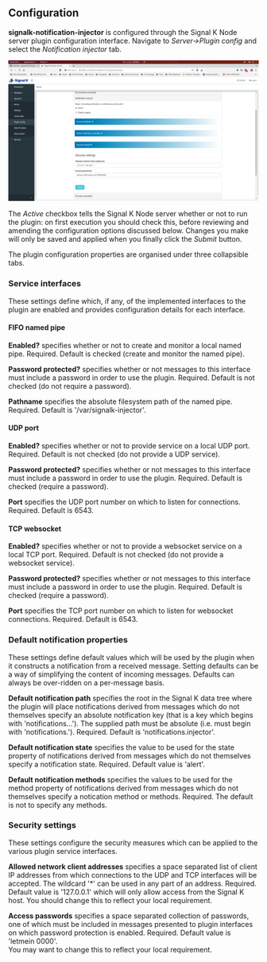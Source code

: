 ## Configuration

__signalk-notification-injector__ is configured through the Signal K
Node server plugin configuration interface.
Navigate to _Server->Plugin config_ and select the _Notification injector_ tab.

![Plugin configuration screen](readme/screenshot.png)

The _Active_ checkbox tells the Signal K Node server whether or not to run the
plugin: on first execution you should check this, before reviewing and
amending the configuration options discussed below.
Changes you make will only be saved and applied when you finally click the
_Submit_ button.

The plugin configuration properties are organised under three collapsible tabs.

### Service interfaces

These settings define which, if any, of the implemented interfaces to the
plugin are enabled and provides configuration details for each interface.

#### FIFO named pipe

__Enabled?__ specifies whether or not to create and monitor a local named pipe.
Required.
Default is checked (create and monitor the named pipe).

__Password protected?__ specifies whether or not messages to this interface
must include a password in order to use the plugin.
Required.
Default is not checked (do not require a password).

__Pathname__ specifies the absolute filesystem path of the named pipe.
Required.
Default is '/var/signalk-injector'.

#### UDP port

__Enabled?__ specifies whether or not to provide service on a local UDP port.
Required.
Default is not checked (do not provide a UDP service).

__Password protected?__ specifies whether or not messages to this interface
must include a password in order to use the plugin.
Required.
Default is checked (require a password).

__Port__ specifies the UDP port number on which to listen for connections.
Required.
Default is 6543.

#### TCP websocket

__Enabled?__ specifies whether or not to provide a websocket service on a
local TCP port.
Required.
Default is not checked (do not provide a websocket service).

__Password protected?__ specifies whether or not messages to this interface
must include a password in order to use the plugin.
Required.
Default is checked (require a password).

__Port__ specifies the TCP port number on which to listen for websocket
connections.
Required.
Default is 6543.

### Default notification properties

These settings define default values which will be used by the plugin when it
constructs a notification from a received message.
Setting defaults can be a way of simplifying the content of incoming messages.
Defaults can always be over-ridden on a per-message basis.

__Default notification path__ specifies the root in the Signal K data  tree
where the plugin will place notifications derived from messages which do not
themselves specify an absolute notification key (that is a key which begins
with 'notifications...').
The supplied path must be absolute (i.e. must begin with 'notifications.').
Required.
Default is 'notifications.injector'.

__Default notification state__ specifies the value to be used for the
state property of notifications derived from messages which do not themselves
specify a notification state.
Required.
Default value is 'alert'.

__Default notification methods__ specifies the values to be used for the
method property of notifications derived from messages which do not
themselves specify a notication method or methods.
Required.
The default is not to specify any methods.

### Security settings

These settings configure the security measures which can be applied to the
various plugin service interfaces.

__Allowed network client addresses__ specifies a space separated list of
client IP addresses from which connections to the UDP and TCP interfaces will
be accepted.
The wildcard '\*' can be used in any part of an address.
Required.
Default value is '127.0.0.1' which will only allow access from the Signal K
host.
You should change this to reflect your local requirement.

__Access passwords__ specifies a space separated collection of passwords,
one of which must be included in messages presented to plugin interfaces on
which password protection is enabled.
Required.
Default value is 'letmein 0000'.  
You may want to change this to reflect your local requirement.

